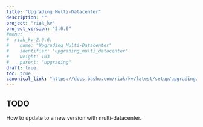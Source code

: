 ```yaml
---
title: "Upgrading Multi-Datacenter"
description: ""
project: "riak_kv"
project_version: "2.0.6"
#menu:
#  riak_kv-2.0.6:
#    name: "Upgrading Multi-Datacenter"
#    identifier: "upgrading_multi_datacenter"
#    weight: 103
#    parent: "upgrading"
draft: true
toc: true
canonical_link: "https://docs.basho.com/riak/kv/latest/setup/upgrading/multi-datacenter"
---
```


## TODO

How to update to a new version with multi-datacenter.
